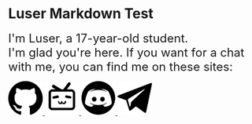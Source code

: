 # Luser Markdown Test

<font size=5>I'm Luser, a 17-year-old student.
</font>  
<font size=5>I'm glad you're here. If you want for a chat with me, you can find me on these sites:
</font>   

<a href="https://github.com/Lumorian" target="_blank">
  <img src=https://raw.githubusercontent.com/Lumorian/Lumorian.github.io/main/picture/github.png width=70 height=70 />
</a>
<a href="https://space.bilibili.com/362836326?spm_id_from=333.1007.0.0" target="_blank">
  <img src=https://raw.githubusercontent.com/Lumorian/Lumorian.github.io/main/picture/bilibili.png width=70 height=70 />
</a>
<a href="https://discord.gg/ArBx5ydcXw" target="_blank">
  <img src=https://raw.githubusercontent.com/Lumorian/Lumorian.github.io/main/picture/discord.png width=70 height=70 />
</a>
<a href="https://t.me/lumorian" target="_blank">
  <img src=https://raw.githubusercontent.com/Lumorian/Lumorian.github.io/main/picture/telegram.png width=70 height=70 />
</a>
